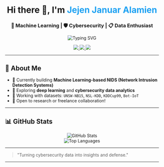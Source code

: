 
<h1 align="center">Hi there 👋, I'm <span style="color:#1DA1F2">Jejen Januar Alamien</span></h1>
<h3 align="center">🚀 Machine Learning | 🛡️ Cybersecurity | 📋 Data Enthusiast</h3>

<p align="center">
  <img src="https://readme-typing-svg.demolab.com?font=Fira+Code&pause=1000&color=00BFFF&center=true&vCenter=true&width=440&lines=Cybersecurity+Engineer;ML-powered+NIDS+Developer;Python+%7C+Pandas+%7C+Sklearn+%7C+Jupyter;Dataset:+UNSW+NB15+%7C+NSL-KDD+%7C+Bot-IoT" alt="Typing SVG" />
</p>

<p align="center">
  <a href="https://github.com/jejen3180">
    <img src="https://img.shields.io/github/followers/jejen3180?label=Followers&logo=GitHub&style=for-the-badge" />
  </a>
  <a href="mailto:januaralamien3@gmail.com">
    <img src="https://img.shields.io/badge/Email-Contact-blue?style=for-the-badge&logo=gmail" />
  </a>
  <a href="https://github.com/jejen3180?tab=repositories">
    <img src="https://img.shields.io/badge/Projects-Explore-green?style=for-the-badge&logo=github" />
  </a>
</p>

---

## 🚀 About Me

- 🔹 Currently building **Machine Learning-based NIDS (Network Intrusion Detection Systems)**
- 🔹 Exploring **deep learning** and **cybersecurity data analytics**
- 🔹 Working with datasets: `UNSW-NB15`, `NSL-KDD`, `KDDCup99`, `Bot-IoT`
- 💌 Open to research or freelance collaboration!

---

## 📊 GitHub Stats

<p align="center">
  <img src="https://github-readme-stats.vercel.app/api?username=jejen3180&show_icons=true&theme=radical" alt="GitHub Stats" />
  <br />
  <img src="https://github-readme-stats.vercel.app/api/top-langs/?username=jejen3180&layout=compact&theme=radical" alt="Top Languages" />
</p>

---

> "Turning cybersecurity data into insights and defense."

---
